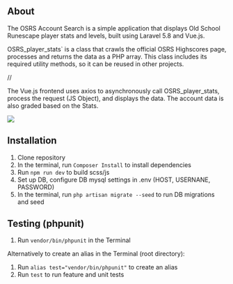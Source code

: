 ## About ##
The OSRS Account Search is a simple application that displays Old School Runescape player stats and levels, built using Laravel 5.8 and Vue.js. 

OSRS_player_stats` is a class that crawls the official OSRS Highscores page, processes and returns the data as a PHP array. This class includes its required utility methods, so it can be reused in other projects. 

//

The Vue.js frontend uses axios to asynchronously call OSRS_player_stats, process the request (JS Object), and displays the data. The account data is also graded based on the Stats.

![](public/showcase.gif)


## Installation ##
1. Clone repository 
2. In the terminal, run `Composer Install` to install dependencies
3. Run `npm run dev` to build scss/js
4. Set up DB, configure DB mysql settings in .env (HOST, USERNANE, PASSWORD)
5. In the terminal, run `php artisan migrate --seed` to run DB migrations and seed

## Testing (phpunit) ##
1. Run `vendor/bin/phpunit` in the Terminal

Alternatively to create an alias in the Terminal (root directory):
1. Run `alias test="vendor/bin/phpunit"` to create an alias
2. Run `test` to run feature and unit tests
